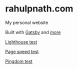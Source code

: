 # rahulpnath.com

My personal website


Built with [Gatsby](https://www.gatsbyjs.org/) and [more](https://github.com/smakosh/smakosh.com/blob/master/package.json#L6)

[Lighthouse test](https://lighthouse-dot-webdotdevsite.appspot.com/lh/html?url=https://www.rahulpnath.com.com)

[Page speed test](https://developers.google.com/speed/pagespeed/insights/?url=https%3A%2F%www.rahulpnath.com.com%2F&tab=desktop)

[Pingdom test](https://tools.pingdom.com/#5c9663a67a400000)

